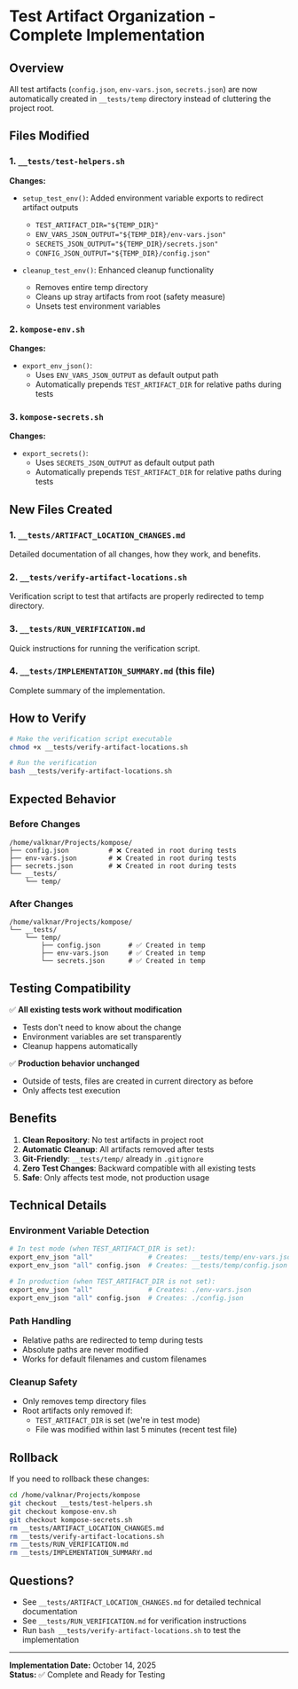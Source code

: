 # Test Artifact Organization - Complete Implementation

## Overview
All test artifacts (`config.json`, `env-vars.json`, `secrets.json`) are now automatically created in `__tests/temp` directory instead of cluttering the project root.

## Files Modified

### 1. `__tests/test-helpers.sh`
**Changes:**
- `setup_test_env()`: Added environment variable exports to redirect artifact outputs
  - `TEST_ARTIFACT_DIR="${TEMP_DIR}"`
  - `ENV_VARS_JSON_OUTPUT="${TEMP_DIR}/env-vars.json"`
  - `SECRETS_JSON_OUTPUT="${TEMP_DIR}/secrets.json"`
  - `CONFIG_JSON_OUTPUT="${TEMP_DIR}/config.json"`
  
- `cleanup_test_env()`: Enhanced cleanup functionality
  - Removes entire temp directory
  - Cleans up stray artifacts from root (safety measure)
  - Unsets test environment variables

### 2. `kompose-env.sh`
**Changes:**
- `export_env_json()`: 
  - Uses `ENV_VARS_JSON_OUTPUT` as default output path
  - Automatically prepends `TEST_ARTIFACT_DIR` for relative paths during tests

### 3. `kompose-secrets.sh`
**Changes:**
- `export_secrets()`:
  - Uses `SECRETS_JSON_OUTPUT` as default output path
  - Automatically prepends `TEST_ARTIFACT_DIR` for relative paths during tests

## New Files Created

### 1. `__tests/ARTIFACT_LOCATION_CHANGES.md`
Detailed documentation of all changes, how they work, and benefits.

### 2. `__tests/verify-artifact-locations.sh`
Verification script to test that artifacts are properly redirected to temp directory.

### 3. `__tests/RUN_VERIFICATION.md`
Quick instructions for running the verification script.

### 4. `__tests/IMPLEMENTATION_SUMMARY.md` (this file)
Complete summary of the implementation.

## How to Verify

```bash
# Make the verification script executable
chmod +x __tests/verify-artifact-locations.sh

# Run the verification
bash __tests/verify-artifact-locations.sh
```

## Expected Behavior

### Before Changes
```
/home/valknar/Projects/kompose/
├── config.json          # ❌ Created in root during tests
├── env-vars.json        # ❌ Created in root during tests
├── secrets.json         # ❌ Created in root during tests
└── __tests/
    └── temp/
```

### After Changes
```
/home/valknar/Projects/kompose/
└── __tests/
    └── temp/
        ├── config.json       # ✅ Created in temp
        ├── env-vars.json     # ✅ Created in temp
        └── secrets.json      # ✅ Created in temp
```

## Testing Compatibility

✅ **All existing tests work without modification**
- Tests don't need to know about the change
- Environment variables are set transparently
- Cleanup happens automatically

✅ **Production behavior unchanged**
- Outside of tests, files are created in current directory as before
- Only affects test execution

## Benefits

1. **Clean Repository**: No test artifacts in project root
2. **Automatic Cleanup**: All artifacts removed after tests
3. **Git-Friendly**: `__tests/temp/` already in `.gitignore`
4. **Zero Test Changes**: Backward compatible with all existing tests
5. **Safe**: Only affects test mode, not production usage

## Technical Details

### Environment Variable Detection
```bash
# In test mode (when TEST_ARTIFACT_DIR is set):
export_env_json "all"              # Creates: __tests/temp/env-vars.json
export_env_json "all" config.json  # Creates: __tests/temp/config.json

# In production (when TEST_ARTIFACT_DIR is not set):
export_env_json "all"              # Creates: ./env-vars.json
export_env_json "all" config.json  # Creates: ./config.json
```

### Path Handling
- Relative paths are redirected to temp during tests
- Absolute paths are never modified
- Works for default filenames and custom filenames

### Cleanup Safety
- Only removes temp directory files
- Root artifacts only removed if:
  - `TEST_ARTIFACT_DIR` is set (we're in test mode)
  - File was modified within last 5 minutes (recent test file)

## Rollback

If you need to rollback these changes:

```bash
cd /home/valknar/Projects/kompose
git checkout __tests/test-helpers.sh
git checkout kompose-env.sh
git checkout kompose-secrets.sh
rm __tests/ARTIFACT_LOCATION_CHANGES.md
rm __tests/verify-artifact-locations.sh
rm __tests/RUN_VERIFICATION.md
rm __tests/IMPLEMENTATION_SUMMARY.md
```

## Questions?

- See `__tests/ARTIFACT_LOCATION_CHANGES.md` for detailed technical documentation
- See `__tests/RUN_VERIFICATION.md` for verification instructions
- Run `bash __tests/verify-artifact-locations.sh` to test the implementation

---
**Implementation Date:** October 14, 2025  
**Status:** ✅ Complete and Ready for Testing
